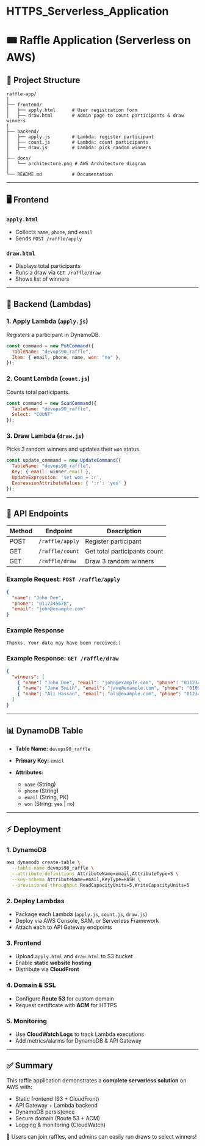 # HTTPS_Serverless_Application
# 🎟️ Raffle Application (Serverless on AWS)


## 📂 Project Structure

```
raffle-app/
│
├── frontend/
│   ├── apply.html      # User registration form
│   ├── draw.html       # Admin page to count participants & draw winners
│
├── backend/
│   ├── apply.js        # Lambda: register participant
│   ├── count.js        # Lambda: count participants
│   ├── draw.js         # Lambda: pick random winners
│
├── docs/
│   └── architecture.png # AWS Architecture diagram
│
└── README.md           # Documentation
```

---

## 🖥️ Frontend

### `apply.html`

* Collects `name`, `phone`, and `email`
* Sends `POST /raffle/apply`

### `draw.html`

* Displays total participants
* Runs a draw via `GET /raffle/draw`
* Shows list of winners

---

## 🧩 Backend (Lambdas)

### 1. Apply Lambda (`apply.js`)

Registers a participant in DynamoDB.

```js
const command = new PutCommand({
  TableName: "devops90_raffle",
  Item: { email, phone, name, won: "no" },
});
```

### 2. Count Lambda (`count.js`)

Counts total participants.

```js
const command = new ScanCommand({
  TableName: "devops90_raffle",
  Select: "COUNT"
});
```

### 3. Draw Lambda (`draw.js`)

Picks 3 random winners and updates their `won` status.

```js
const update_command = new UpdateCommand({
  TableName: "devops90_raffle",
  Key: { email: winner.email },
  UpdateExpression: 'set won = :r',
  ExpressionAttributeValues: { ':r': 'yes' }
});
```

---

## 🔗 API Endpoints

| Method | Endpoint        | Description                  |
| ------ | --------------- | ---------------------------- |
| POST   | `/raffle/apply` | Register participant         |
| GET    | `/raffle/count` | Get total participants count |
| GET    | `/raffle/draw`  | Draw 3 random winners        |

### Example Request: `POST /raffle/apply`

```json
{
  "name": "John Doe",
  "phone": "0112345678",
  "email": "john@example.com"
}
```

### Example Response

```
Thanks, Your data may have been received;)
```

### Example Response: `GET /raffle/draw`

```json
{
  "winners": [
    { "name": "John Doe", "email": "john@example.com", "phone": "0112345678" },
    { "name": "Jane Smith", "email": "jane@example.com", "phone": "0109876543" },
    { "name": "Ali Hassan", "email": "ali@example.com", "phone": "0123456789" }
  ]
}
```

---

## 📊 DynamoDB Table

* **Table Name:** `devops90_raffle`
* **Primary Key:** `email`
* **Attributes:**

  * `name` (String)
  * `phone` (String)
  * `email` (String, PK)
  * `won` (String: `yes` | `no`)

---

## ⚡ Deployment

### 1. DynamoDB

```sh
aws dynamodb create-table \
  --table-name devops90_raffle \
  --attribute-definitions AttributeName=email,AttributeType=S \
  --key-schema AttributeName=email,KeyType=HASH \
  --provisioned-throughput ReadCapacityUnits=5,WriteCapacityUnits=5
```

### 2. Deploy Lambdas

* Package each Lambda (`apply.js`, `count.js`, `draw.js`)
* Deploy via AWS Console, SAM, or Serverless Framework
* Attach each to API Gateway endpoints

### 3. Frontend

* Upload `apply.html` and `draw.html` to S3 bucket
* Enable **static website hosting**
* Distribute via **CloudFront**

### 4. Domain & SSL

* Configure **Route 53** for custom domain
* Request certificate with **ACM** for HTTPS

### 5. Monitoring

* Use **CloudWatch Logs** to track Lambda executions
* Add metrics/alarms for DynamoDB & API Gateway

---

## ✅ Summary

This raffle application demonstrates a **complete serverless solution** on AWS with:

* Static frontend (S3 + CloudFront)
* API Gateway + Lambda backend
* DynamoDB persistence
* Secure domain (Route 53 + ACM)
* Logging & monitoring (CloudWatch)

🎉 Users can join raffles, and admins can easily run draws to select winners!
